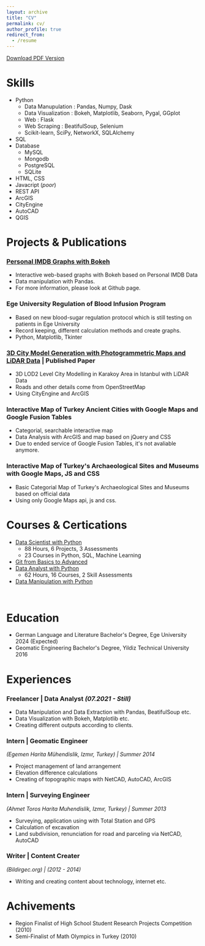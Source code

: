 ```yaml
---
layout: archive
title: "CV"
permalink: cv/
author_profile: true
redirect_from:
  - /resume
---
```


[Download PDF Version](https://angelsdemos.github.io/kaganhazalkocdemir/files/cv.pdf)

Skills
======
* Python
  * Data Manupulation : Pandas, Numpy, Dask
  * Data Visualization : Bokeh, Matplotlib, Seaborn, Pygal, GGplot
  * Web : Flask
  * Web Scraping : BeatifulSoup, Selenium
  * Scikit-learn, SciPy, NetworkX, SQLAlchemy
* SQL
* Database
  * MySQL
  * Mongodb
  * PostgreSQL
  * SQLite
* HTML, CSS
* Javacript (*poor*)
* REST API
* ArcGIS
* CityEngine
* AutoCAD
* QGIS

Projects & Publications
======
### **[Personal IMDB Graphs with Bokeh](https://github.com/angelsdemos/Personal-IMDB-Graphs-with-Bokeh)**
  * Interactive web-based graphs with Bokeh based on Personal IMDB Data
  * Data manipulation with Pandas.
  * For more information, please look at Github page.

### Ege University Regulation of Blood Infusion Program
  * Based on new blood-sugar regulation protocol which is still testing on patients in Ege University
  * Record keeping, different calculation methods and create graphs.
  * Python, Matplotlib, Tkinter

### [3D City Model Generation with Photogrammetric Maps and LiDAR Data](https://angelsdemos.github.io/kaganhazalkocdemir/files/3b_modelling_bildiri.pdf) | Published Paper
  * 3D LOD2 Level City Modelling in Karakoy Area in Istanbul with LiDAR Data
  * Roads and other details come from OpenStreetMap
  * Using CityEngine and ArcGIS

### Interactive Map of Turkey Ancient Cities with Google Maps and Google Fusion Tables
  * Categorial, searchable interactive map
  * Data Analysis with ArcGIS and map based on jQuery and CSS
  * Due to ended service of Google Fusion Tables, it's not avaliable anymore.

### Interactive Map of Turkey's Archaeological Sites and Museums with Google Maps, JS and CSS
  * Basic Categorial Map of Turkey's Archaeological Sites and Museums based on official data
  * Using only Google Maps api, js and css.

Courses & Certications
======
- [Data Scientist with Python](https://www.datacamp.com/statement-of-accomplishment/track/4189799734aeaf3cade99dc6487bf4af56c0a751)
    - 88 Hours, 6 Projects, 3 Assessments
    - 23 Courses in Python, SQL, Machine Learning
- [Git from Basics to Advanced](https://www.udemy.com/certificate/UC-7dd16ac6-5bbf-4bca-9b89-cc2f07d35b19/)
- [Data Analyst with Python](https://www.datacamp.com/statement-of-accomplishment/track/b1f17e74fa006ebfc2f6c5c0e42821b9e65d8a64)
    - 62 Hours, 16 Courses, 2 Skill Assessments
- [Data Manipulation with Python](https://www.datacamp.com/statement-of-accomplishment/track/90b9ecefebc49f62f55980b706a506bba3c93531)

<br>

Education
======
* German Language and Literature Bachelor's Degree, Ege University 2024 (Expected)
* Geomatic Engineering Bachelor's Degree, Yildiz Technical University 2016

Experiences
======
### **Freelancer | Data Analyst** *(07.2021 - Still)*
  * Data Manipulation and Data Extraction with Pandas, BeatifulSoup etc.
  * Data Visualization with Bokeh, Matplotlib etc.
  * Creating different outputs according to clients.

### **Intern | Geomatic Engineer**
*(Egemen Harita Mühendislik, Izmır, Turkey) | Summer 2014*

  * Project management of land arrangement
  * Elevation difference calculations
  * Creating of topographic maps with NetCAD, AutoCAD, ArcGIS

### **Intern | Surveying Engineer**
*(Ahmet Toros Harita Muhendislik, Izmır, Turkey) | Summer 2013*
  * Surveying, application using with Total Station and GPS
  * Calculation of excavation
  * Land subdivision, renunciation for road and parceling via NetCAD, AutoCAD

### **Writer | Content Creater**
*(Bildirgec.org) | (2012 - 2014)*
  * Writing and creating content about technology, internet etc.

Achivements
======
* Region Finalist of High School Student Research Projects Competition (2010)
* Semi-Finalist  of Math Olympics in Turkey (2010)
